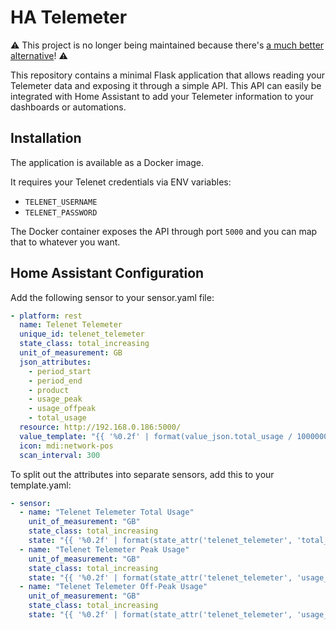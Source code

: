 # HA Telemeter

⚠️ This project is no longer being maintained because there's [a much better alternative](https://github.com/myTselection/telenet_telemeter)! ⚠️

This repository contains a minimal Flask application that allows reading your Telemeter data and exposing it through a simple API. This API can easily be integrated with Home Assistant to add your Telemeter information to your dashboards or automations.

## Installation

The application is available as a Docker image.

It requires your Telenet credentials via ENV variables:

- `TELENET_USERNAME`
- `TELENET_PASSWORD`

The Docker container exposes the API through port `5000` and you can map that to whatever you want.

## Home Assistant Configuration

Add the following sensor to your sensor.yaml file:

``` yaml
- platform: rest
  name: Telenet Telemeter
  unique_id: telenet_telemeter
  state_class: total_increasing
  unit_of_measurement: GB
  json_attributes:
    - period_start
    - period_end
    - product
    - usage_peak
    - usage_offpeak
    - total_usage
  resource: http://192.168.0.186:5000/
  value_template: "{{ '%0.2f' | format(value_json.total_usage / 1000000 | float) }}"
  icon: mdi:network-pos
  scan_interval: 300
```

To split out the attributes into separate sensors, add this to your template.yaml:

``` yaml
- sensor:
  - name: "Telenet Telemeter Total Usage"
    unit_of_measurement: "GB"
    state_class: total_increasing
    state: "{{ '%0.2f' | format(state_attr('telenet_telemeter', 'total_usage') / 1000000 | float) }}"
  - name: "Telenet Telemeter Peak Usage"
    unit_of_measurement: "GB"
    state_class: total_increasing
    state: "{{ '%0.2f' | format(state_attr('telenet_telemeter', 'usage_peak') / 1000000 | float) }}"
  - name: "Telenet Telemeter Off-Peak Usage"
    unit_of_measurement: "GB"
    state_class: total_increasing
    state: "{{ '%0.2f' | format(state_attr('telenet_telemeter', 'usage_offpeak') / 1000000 | float) }}"
```
